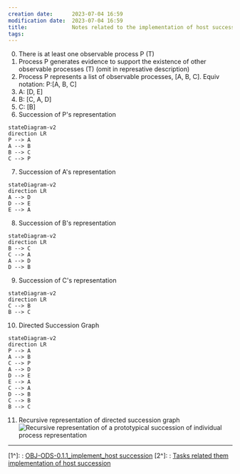 ```yaml
---
creation date:		2023-07-04 16:59
modification date:	2023-07-04 16:59
title: 				Notes related to the implementation of host succession
tags:
---
```

0. There is at least one observable process P (T)
1. Process P generates evidence to support the existence of other observable processes (T)
	(omit in represative description)
3. Process P represents a list of observable processes, [A, B, C]. Equiv notation: P:[A, B, C]
4. A: [D, E]
5. B: [C, A, D]
6. C: [B]
7. Succession of P's representation

```mermaid
stateDiagram-v2
direction LR
P --> A
A --> B
B --> C
C --> P 
```


7. Succession of A's representation 
```mermaid
stateDiagram-v2
direction LR
A --> D
D --> E
E --> A
```


8. Succession of B's representation
```mermaid
stateDiagram-v2
direction LR
B --> C
C --> A
A --> D
D --> B
```

9. Succession of C's representation
```mermaid
stateDiagram-v2
direction LR
C --> B
B --> C
```

10. Directed Succession Graph
```mermaid
stateDiagram-v2
direction LR
P --> A
A --> B
C --> P 
A --> D
D --> E
E --> A
C --> A
D --> B
C --> B
B --> C
```


11. Recursive representation of directed succession graph
![Recursive representation of a prototypical succession of individual process representation](Recursive%20representation%20of%20a%20prototypical%20succession%20of%20individual%20process%20representation.svg) 

---
[1^]: : [OBJ-ODS-0.1.1_implement_host succession](OBJ-ODS-0.1.1_implement_host%20succession.md)
[2^]: : [Tasks related them implementation of host succession](Tasks%20related%20them%20implementation%20of%20host%20succession.md)